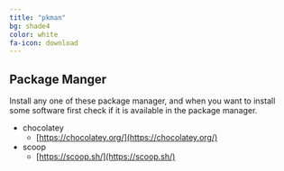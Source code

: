 ```yaml
---
title: "pkman"
bg: shade4
color: white
fa-icon: download
---
```


## Package Manger

Install any one of these package manager, and when you
want to install some software first check if it is available
in the package manager.

- chocolatey
  - [https://chocolatey.org/](https://chocolatey.org/)
- scoop
  - [https://scoop.sh/](https://scoop.sh/)